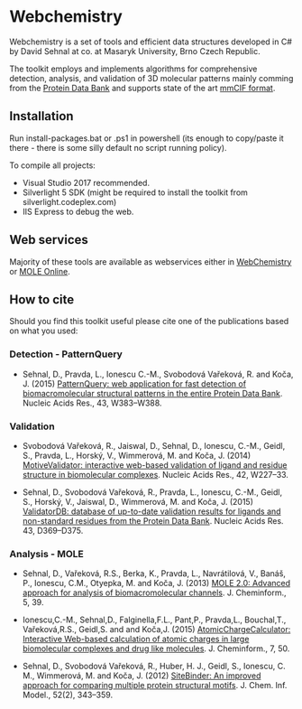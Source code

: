 # Webchemistry

Webchemistry is a set of tools and efficient data structures developed in C# by David Sehnal at co. at Masaryk University, Brno Czech Republic. 

The toolkit employs and implements algorithms for comprehensive detection, analysis, and validation of 3D molecular patterns mainly comming from the [Protein Data Bank](https://www.wwpdb.org/) and supports state of the art [mmCIF format](https://en.wikipedia.org/wiki/Macromolecular_Crystallographic_Information_File).

## Installation

Run install-packages.bat or .ps1 in powershell (its enough to copy/paste it there - there is some silly default no script running policy).

To compile all projects:
* Visual Studio 2017 recommended.
* Silverlight 5 SDK (might be required to install the toolkit from silverlight.codeplex.com)
* IIS Express to debug the web.

## Web services

Majority of these tools are available as webservices either in [WebChemistry](https://webchem.ncbr.muni.cz/) or [MOLE Online](https://mole.upol.cz/).

## How to cite
Should you find this toolkit useful please cite one of the publications based on what you used:

### Detection - PatternQuery
* Sehnal, D., Pravda, L., Ionescu C.-M., Svobodová Vařeková, R. and Koča, J. (2015) [PatternQuery: web application for fast detection of biomacromolecular structural patterns in the entire Protein Data Bank]((https://dx.doi.org/10.1093/nar/gkv561)). Nucleic Acids Res., 43, W383–W388.

### Validation
* Svobodová Vařeková, R., Jaiswal, D., Sehnal, D., Ionescu, C.-M., Geidl, S., Pravda, L., Horský, V., Wimmerová, M. and Koča, J. (2014) [MotiveValidator: interactive web-based validation of ligand and residue structure in biomolecular complexes](https://dx.doi.org/10.1093/nar/gku426). Nucleic Acids Res., 42, W227–33.

* Sehnal, D., Svobodová Vařeková, R., Pravda, L., Ionescu, C.-M., Geidl, S., Horský, V., Jaiswal, D., Wimmerová, M. and Koča, J. (2015) [ValidatorDB: database of up-to-date validation results for ligands and non-standard residues from the Protein Data Bank](https://dx.doi.org/10.1093/nar/gku1118). Nucleic Acids Res. 43, D369–D375.

### Analysis - MOLE
* Sehnal, D., Vařeková, R.S., Berka, K., Pravda, L., Navrátilová, V., Banáš, P., Ionescu, C.M., Otyepka, M. and Koča, J. (2013) [MOLE 2.0: Advanced approach for analysis of biomacromolecular channels](https://dx.doi.org/10.1186/1758-2946-5-39). J. Cheminform., 5, 39.

* Ionescu,C.-M., Sehnal,D., Falginella,F.L., Pant,P., Pravda,L., Bouchal,T., Vařeková,R.S., Geidl,S. and and Koča,J. (2015) [AtomicChargeCalculator: Interactive Web-based calculation of atomic charges in large biomolecular complexes and drug like molecules](https://dx.doi.org/10.1186/s13321-015-0099-x). J. Cheminform., 7, 50.

* Sehnal, D., Svobodová Vařeková, R., Huber, H. J., Geidl, S., Ionescu, C. M., Wimmerová, M. and Koča, J. (2012) [SiteBinder: An improved approach for comparing multiple protein structural motifs](https://dx.doi.org/10.1021/ci200444d). J. Chem. Inf. Model., 52(2), 343–359.

